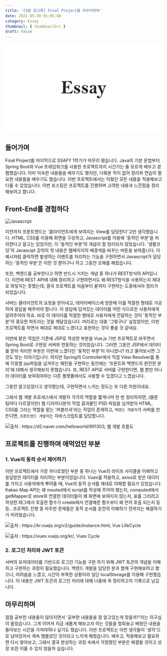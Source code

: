 ```yaml
---
title: '[5월 회고록] Final Project를 마무리하며'
date: 2021-05-30 01:05:68
category: Essay
thumbnail: { thumbnailSrc }
draft: false
---
```


![img](./images/Essay.png)

## 들어가며

Final Project를 마지막으로 SSAFY 1학기가 마무리 됐습니다. Java의 기본 문법부터 Spring Boot와 Vue 프레임워크를 사용한 프로젝트까지 시간가는 줄 모르게 배우고 경험했습니다. 이미 익숙한 내용들을 배우기도 했지만, 다뤄본 적이 없어 정리와 연습이 필요한 내용들을 배우기도 했습니다. 이번 프로젝트에서는 익혔던 모든 내용을 적용해보고 다룰 수 있었습니다. 이번 포스팅은 프로젝트를 진행하며 고려한 내용과 느낀점을 정리해보려고 합니다.

## Front-End를 경험하다

![Javascript](https://img1.daumcdn.net/thumb/R1280x0/?scode=mtistory2&fname=https%3A%2F%2Fblog.kakaocdn.net%2Fdn%2FbEaEyf%2Fbtq52oQqAji%2F8w0EyXoNyaBZtfxcw69wb1%2Fimg.png)

이전까지 프론트엔드는 '클라이언트에게 보여지는 View를 담당한다'고만 생각했습니다. HTML, CSS를 이용해 화면을 구성하고, Javascript를 이용해 '동적인 부분'을 처리한다고 알고는 있었지만, 이 '동적인 부분'의 개념이 잘 정리되지 않았습니다. '생활코딩'의 Javascipt 강의의 첫 내용은 웹페이지의 배경색을 바꾸는 버튼을 보여줍니다. 이 예시처럼 클릭하면 발생하는 이벤트를 처리하는 기능을 구현하면서 Javascript가 담당하는 '동적인 부분'은 이런 것 뿐이구나 하고 그동안 오해를 해왔습니다.

또한, 백엔드를 공부한다고 하면 반드시 거치는 개념 중 하나가 REST방식의 API입니다. 이전에 REST API에 대해 정리하고 구현하면서도 왜 REST방식을 사용하는지 제대로 와닿지는 못했는데, 결국 프로젝트를 처음부터 끝까지 구현하는 도중에서야 정리가 되었습니다.

서버는 클라이언트의 요청을 받아내고, 데이터베이스에 방문해 이를 적절한 형태로 가공하여 응답을 해주어야 합니다. 이 응답에 담겨있는 데이터를 어떤 식으로든 사용자에게 알려주어야 하죠. 바로 이 데이터를 적절한 형태로 사용자에게 전달하는 것이 '동적인 부분'의 중요한 파트라는 것을 깨달았습니다. 머리로는 대충 '그렇구나' 싶었었지만, 이번 프로젝트를 하면서 제대로 제대로 느꼈다고 표현하는 것이 좋을 것 같네요.

이번에 맡은 작업은 기존에 JSP로 작성한 부분을 Vue.js 기반 프로젝트로 바꾸면서 Spring Boot로 구현된 서버와 연동하는 것이었습니다. 그러면 그동안 JSP에서 데이터를 받아 처리한 부분은 이번에 느꼈다던 '동적인 부분'이 아니었나? 라고 물어보시면 그것도 맞는 이야기입니다. 하지만 Spring의 Controller에서 직접 View Resolver를 통해 이동할 jsp파일을 넘겨주는 패턴을 구현하는 동안에는 '프론트와 백엔드의 완전한 분리'에 대해서 생각해보지 못했습니다. 또, REST API로 서버를 구현한다면, 웹 뿐만 아니라 데이터를 보여줘야하는 다른 플랫폼에서도 사용할 수 있겠다고 느꼈습니다.

그동안 알고있었다고 생각했는데, 구현하면서 느끼는 정도는 또 다른 차원이네요.

그래서 웹 개발 프로세스에서 개발자 각각의 역할을 짧게나마 한 번 정리하자면, (물론 팀마다 다르겠지만) 웹 디자이너분의 작업 결과물인 PSD 파일을 넘겨받아 HTML, CSS를 그리는 역할을 맡는 '퍼블리셔'라는 직업이 존재하고, `백엔드 개발자`가 서버를 만든다면, `프론트엔드 개발자`는 자바스크립트를 담당합니다.

![출처 : https://d2.naver.com/helloworld/991303, 웹 개발 흐름도](https://img1.daumcdn.net/thumb/R1280x0/?scode=mtistory2&fname=https%3A%2F%2Fblog.kakaocdn.net%2Fdn%2FcXxfLg%2Fbtq5209jnfy%2FFXOKyBlnh8obTAwfHWL6ak%2Fimg.png)

## 프로젝트를 진행하며 애먹었던 부분

### 1. Vue의 동작 순서 제어하기

이번 프로젝트에서 가장 까다로웠던 부분 중 하나는 Vue의 라이프 사이클을 이해하고 응답받은 데이터를 처리하는 부분이었습니다. Vuex를 적용하고, axios로 받은 데이터를 가지고 사용자에게 뿌려줄 때, Vue의 동작 순서를 제대로 이해할 필요가 있었습니다. Kakao Map API는 왜 mouted에서 script를 작성해 주어야 했는지, computed에서 getMapper로 store와 연결한 데이터들이 왜 화면에 보여지지 않는지, 표를 그리려고 작성한 태그에서 호출한 함수가 create에서 연결해준 함수보다 왜 먼저 호출 되는지 등등.. 프로젝트 진행 중 마주한 문제들은 동작 순서를 온전히 이해하기 전까지는 해결하기가 어려웠습니다.

![출처 : https://kr.vuejs.org/v2/guide/instance.html, Vue LifeCycle](https://img1.daumcdn.net/thumb/R1280x0/?scode=mtistory2&fname=https%3A%2F%2Fblog.kakaocdn.net%2Fdn%2FbFeMo3%2Fbtq53uvBD1B%2FjvTy8uU2FSK7nPBv7IJQd0%2Fimg.png)

![출처 : https://vuex.vuejs.org/kr/, Vuex Cycle](https://img1.daumcdn.net/thumb/R1280x0/?scode=mtistory2&fname=https%3A%2F%2Fblog.kakaocdn.net%2Fdn%2FdDKgMX%2Fbtq521ArsMD%2Fw7AJkBwf5m4RJq01m2Etk0%2Fimg.png)

### 2. 로그인 처리와 JWT 토큰

서버의 유저데이터를 기반으로 로그인 기능을 구현 하기 위해 JWT 토큰의 개념을 이해하고 구현하는 과정이 필요했습니다. 백엔드 개발을 담당한 분과 함께 구현해보려고 했으나, 어려움을 느꼈고, 시간이 부족한 상황이라 일단 localStorage를 이용해 구현했습니다. 이 내용은 JWT 토큰과 로그인 처리에 대해 나중에 꼭 정리하고자 기록으로 남깁니다.

## 마무리하며

점점 공부한 내용들이 많아지면서 '공부한 내용들을 잘 알고있는게 맞을까?'라는 의구심이 들었습니다. 그게 이어져 지금 새롭게 해보고자 하는 것들을 멈춰놓고 배웠던 내용을 돌아보는 시간을 가져야하나 싶기도 했습니다. 이번 프로젝트는 이런 생각들이 '생각'으로 남아있어서 계속 맴돌았던 것이라고 느끼게 해줬습니다. 배우고, 적용해보고 필요하면 다시 찾아보고, 그래서 결국 완성하는 과정 속에서 걱정했던 부분은 해결될 것이고 성장 또한 이룰 수 있지 않을까 싶습니다.
